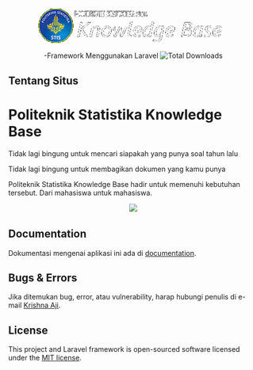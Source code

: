 
<p align="center"><img src="https://raw.githubusercontent.com/StereoxAS/skripsi-web/master/public/images/logo_b.png" width="400"></p>

<p align="center">
-Framework Menggunakan Laravel <img src="https://poser.pugx.org/laravel/framework/d/total.svg" alt="Total Downloads">
</p>

## Tentang Situs

<h1 class="font-weight-light">Politeknik Statistika Knowledge Base</h1>
<p>
	Tidak lagi bingung untuk mencari siapakah yang punya soal tahun lalu
</p>
<p>
	Tidak lagi bingung untuk membagikan dokumen yang kamu punya
</p>
<p>
	Politeknik Statistika <span class="font-italic">Knowledge Base</span> hadir untuk memenuhi kebutuhan tersebut. Dari mahasiswa untuk mahasiswa.
</p>	

<p align="center"><img src="https://cdn.discordapp.com/attachments/709797299596820530/724958910871633924/unknown.png"></p>

## Documentation

Dokumentasi mengenai aplikasi ini ada di [documentation](https://laravel.com/docs/contributions).

## Bugs & Errors

Jika ditemukan bug, error, atau vulnerability, harap hubungi penulis di e-mail [Krishna Aji](mailto:16.9227@stis.ac.id).

## License

This project and Laravel framework is open-sourced software licensed under the [MIT license](https://opensource.org/licenses/MIT).
